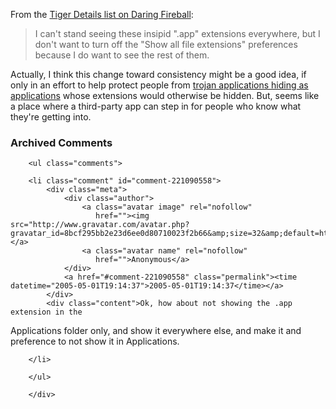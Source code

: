 From the [Tiger Details list on Daring Fireball][td]:

  > I can't stand seeing these insipid ".app" extensions everywhere, but I don't want to turn off the "Show all file extensions" preferences because I do want to see the rest of them.

  Actually, I think this change toward consistency might be a good idea, if only in an effort to help protect people from [trojan applications hiding as applications][troj] whose extensions would otherwise be hidden.  But, seems like a place where a third-party app can step in for people who know what they're getting into.

[troj]: http://www.atomicbird.com/node/view/28
[td]: http://daringfireball.net/misc/2005/04/tiger_details

<div id="comments" class="comments archived-comments">
            <h3>Archived Comments</h3>
            
        <ul class="comments">
            
        <li class="comment" id="comment-221090558">
            <div class="meta">
                <div class="author">
                    <a class="avatar image" rel="nofollow" 
                       href=""><img src="http://www.gravatar.com/avatar.php?gravatar_id=8bcf295bb2e23d6ee0d80710023f2b66&amp;size=32&amp;default=http://mediacdn.disqus.com/1320279820/images/noavatar32.png"/></a>
                    <a class="avatar name" rel="nofollow" 
                       href="">Anonymous</a>
                </div>
                <a href="#comment-221090558" class="permalink"><time datetime="2005-05-01T19:14:37">2005-05-01T19:14:37</time></a>
            </div>
            <div class="content">Ok, how about not showing the .app extension in the
Applications folder only, and show it everywhere else, 
and make it and preference to not show it in Applications.</div>
            
        </li>
    
        </ul>
    
        </div>
    